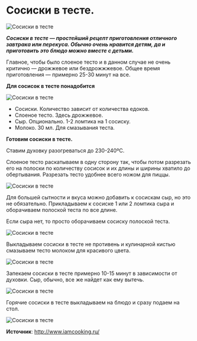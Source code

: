 # Сосиски в тесте.

![Сосиски в тесте](/images/Kulinar/Salad/spsiskavteste_001.jpg 'Сосиски в тесте')

_**Сосиски в тесте — простейший рецепт приготовления отличного завтрака или перекуса.  Обычно очень нравится детям, да и приготовить это блюдо можно вместе с детьми.**_

Главное, чтобы было слоеное тесто и в данном случае не очень критично — дрожжевое или бездрожжжевое. Общее время приготовления — примерно 25-30 минут на все.

**Для сосисок в тесте понадобится**

![Сосиски в тесте](/images/Kulinar/Salad/spsiskavteste_002.jpg 'Сосиски в тесте')

- Сосиски. Количество зависит от количества едоков.
- Слоеное тесто. Здесь дрожжевое.
- Сыр. Опционально. 1-2 ломтика на 1 сосиску.
- Молоко. 30 мл. Для смазывания теста.

**Готовим сосиски в тесте.**

Ставим духовку разогреваться до 230-240ºС.

Слоеное тесто раскатываем в одну сторону так, чтобы потом разрезать его на полоски по количеству сосисок и их длины и ширины хватило до обертывания. Разрезать тесто удобнее всего ножом для пиццы.

![Сосиски в тесте](/images/Kulinar/Salad/spsiskavteste_003.jpg 'Сосиски в тесте')

Для большей сытности и вкуса можно добавить к сосискам сыр, но это не обязательно. Прикладываем к сосиске 1 или 2 ломтика сыра и оборачиваем полоской теста по все длине.

Если сыра нет, то просто оборачиваем сосиску полоской теста.

![Сосиски в тесте](/images/Kulinar/Salad/spsiskavteste_004.jpg 'Сосиски в тесте')

Выкладываем сосиски в тесте не противень и кулинарной кистью смазываем тесто молоком для красивого цвета.

![Сосиски в тесте](/images/Kulinar/Salad/spsiskavteste_005.jpg 'Сосиски в тесте')

Запекаем сосиски в тесте примерно 10-15 минут в зависимости от духовки. Сыр, обычно, все же найдет как ему вытечь.

![Сосиски в тесте](/images/Kulinar/Salad/spsiskavteste_006.jpg 'Сосиски в тесте')

Горячие сосиски в тесте выкладываем на блюдо и сразу подаем на стол.

![Сосиски в тесте](/images/Kulinar/Salad/spsiskavteste_007.jpg 'Сосиски в тесте')

**Источник**: http://www.iamcooking.ru/
